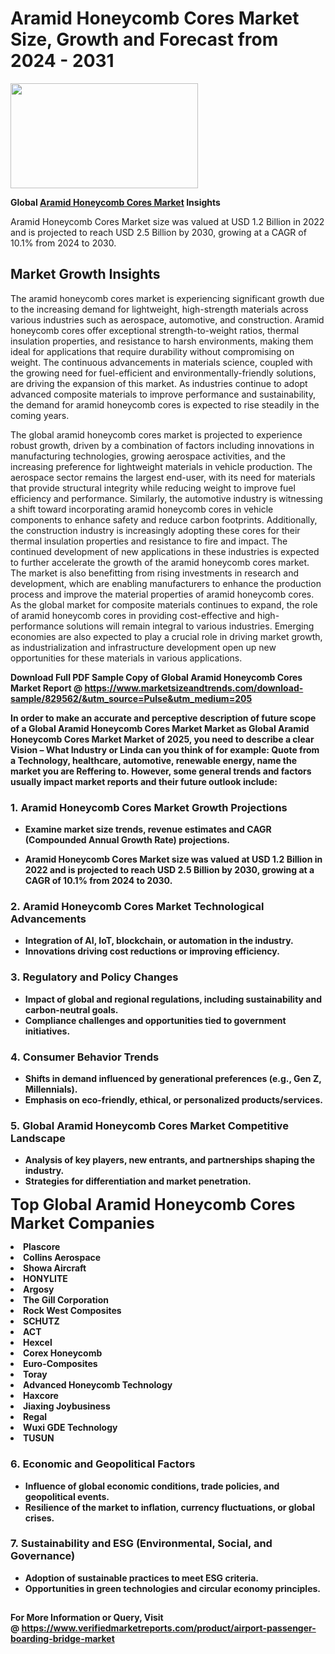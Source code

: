 <H1>Aramid Honeycomb Cores Market Size, Growth and Forecast from 2024 - 2031</H1><img class="aligncenter size-medium wp-image-584254" src="https://thirdeyenews.in/wp-content/uploads/2024/09/Global-Market-Research-300x168.jpeg" alt="" width="300" height="168" /><p><strong>Global&nbsp;<a href="https://www.marketsizeandtrends.com/download-sample/829562/&amp;utm_source=Pulse&amp;utm_medium=205">Aramid Honeycomb Cores Market</a> Insights</strong></p><p>Aramid Honeycomb Cores Market size was valued at USD 1.2 Billion in 2022 and is projected to reach USD 2.5 Billion by 2030, growing at a CAGR of 10.1% from 2024 to 2030.</p><p><h2>Market Growth Insights</h2> <p>The aramid honeycomb cores market is experiencing significant growth due to the increasing demand for lightweight, high-strength materials across various industries such as aerospace, automotive, and construction. Aramid honeycomb cores offer exceptional strength-to-weight ratios, thermal insulation properties, and resistance to harsh environments, making them ideal for applications that require durability without compromising on weight. The continuous advancements in materials science, coupled with the growing need for fuel-efficient and environmentally-friendly solutions, are driving the expansion of this market. As industries continue to adopt advanced composite materials to improve performance and sustainability, the demand for aramid honeycomb cores is expected to rise steadily in the coming years.</p> <p><strong></strong></p> <p>The global aramid honeycomb cores market is projected to experience robust growth, driven by a combination of factors including innovations in manufacturing technologies, growing aerospace activities, and the increasing preference for lightweight materials in vehicle production. The aerospace sector remains the largest end-user, with its need for materials that provide structural integrity while reducing weight to improve fuel efficiency and performance. Similarly, the automotive industry is witnessing a shift toward incorporating aramid honeycomb cores in vehicle components to enhance safety and reduce carbon footprints. Additionally, the construction industry is increasingly adopting these cores for their thermal insulation properties and resistance to fire and impact. The continued development of new applications in these industries is expected to further accelerate the growth of the aramid honeycomb cores market. The market is also benefitting from rising investments in research and development, which are enabling manufacturers to enhance the production process and improve the material properties of aramid honeycomb cores. As the global market for composite materials continues to expand, the role of aramid honeycomb cores in providing cost-effective and high-performance solutions will remain integral to various industries. Emerging economies are also expected to play a crucial role in driving market growth, as industrialization and infrastructure development open up new opportunities for these materials in various applications. <p><strong></p><p><span class=""><strong>Download Full PDF Sample Copy of Global Aramid Honeycomb Cores Market Report</strong> @ <a href="https://www.marketsizeandtrends.com/download-sample/829562/&amp;utm_source=Pulse&amp;utm_medium=205" target="_blank">https://www.marketsizeandtrends.com/download-sample/829562/&amp;utm_source=Pulse&amp;utm_medium=205</a></span></p><p>In order to make an accurate and perceptive description of future scope of a Global&nbsp;Aramid Honeycomb Cores Market Market as Global&nbsp;Aramid Honeycomb Cores Market Market of 2025, you need to describe a clear Vision &ndash; What Industry or Linda can you think of for example: Quote from a Technology, healthcare, automotive, renewable energy, name the market you are Reffering to. However, some general trends and factors usually impact market reports and their future outlook include:</p><h3>1.&nbsp;<strong>Aramid Honeycomb Cores Market Growth Projections</strong></h3><ul><li>Examine market size trends, revenue estimates and CAGR (Compounded Annual Growth Rate) projections.</li><li><p>Aramid Honeycomb Cores Market size was valued at USD 1.2 Billion in 2022 and is projected to reach USD 2.5 Billion by 2030, growing at a CAGR of 10.1% from 2024 to 2030.</p></li></ul><h3>2.&nbsp;<strong>Aramid Honeycomb Cores Market Technological Advancements</strong></h3><ul><li>Integration of AI, IoT, blockchain, or automation in the industry.</li><li>Innovations driving cost reductions or improving efficiency.</li></ul><h3>3.&nbsp;<strong>Regulatory and Policy Changes</strong></h3><ul><li>Impact of global and regional regulations, including sustainability and carbon-neutral goals.</li><li>Compliance challenges and opportunities tied to government initiatives.</li></ul><h3>4.&nbsp;<strong>Consumer Behavior Trends</strong></h3><ul><li>Shifts in demand influenced by generational preferences (e.g., Gen Z, Millennials).</li><li>Emphasis on eco-friendly, ethical, or personalized products/services.</li></ul><h3>5.&nbsp;<strong>Global Aramid Honeycomb Cores Market Competitive Landscape</strong></h3><ul><li>Analysis of key players, new entrants, and partnerships shaping the industry.</li><li>Strategies for differentiation and market penetration.</li></ul><p data-pm-slice="1 1 []"><span style="color: inherit; font-family: inherit; font-size: 25px;">Top Global Aramid Honeycomb Cores Market Companies</span></p><div class="" data-test-id=""><p><li>Plascore</li><li> Collins Aerospace</li><li> Showa Aircraft</li><li> HONYLITE</li><li> Argosy</li><li> The Gill Corporation</li><li> Rock West Composites</li><li> SCHUTZ</li><li> ACT</li><li> Hexcel</li><li> Corex Honeycomb</li><li> Euro-Composites</li><li> Toray</li><li> Advanced Honeycomb Technology</li><li> Haxcore</li><li> Jiaxing Joybusiness</li><li> Regal</li><li> Wuxi GDE Technology</li><li> TUSUN</li></p></div><h3>6.&nbsp;<strong>Economic and Geopolitical Factors</strong></h3><ul><li>Influence of global economic conditions, trade policies, and geopolitical events.</li><li>Resilience of the market to inflation, currency fluctuations, or global crises.</li></ul><h3>7.&nbsp;<strong>Sustainability and ESG (Environmental, Social, and Governance)</strong></h3><ul><li>Adoption of sustainable practices to meet ESG criteria.</li><li>Opportunities in green technologies and circular economy principles.</li></ul><h2><strong style="font-size: 14px;">For More Information or Query, Visit @&nbsp;</strong><a style="background-color: #ffffff; font-size: 14px;" href="https://www.marketsizeandtrends.com/report/aramid-honeycomb-cores-market/" target="_blank">https://www.verifiedmarketreports.com/product/airport-passenger-boarding-bridge-market</a></h2>
